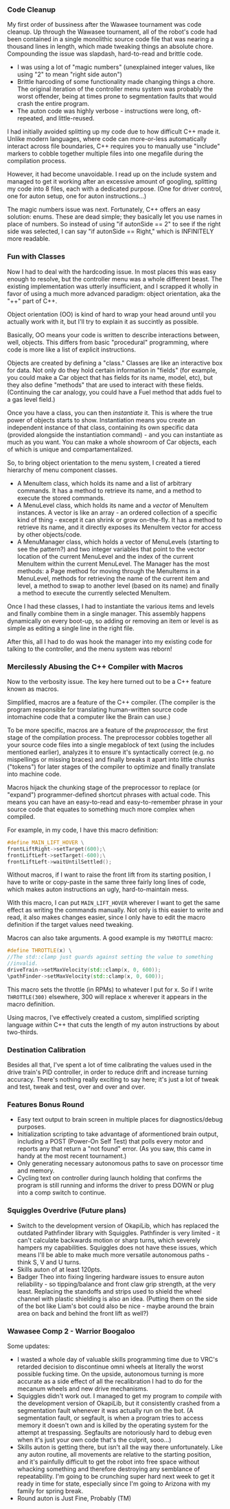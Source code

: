 ### Code Cleanup
My first order of bussiness after the Wawasee tournament was code cleanup. Up through the Wawasee tournament, all of the robot's code had been contained in a single monolithic source code file that was nearing a thousand lines in length, which made tweaking things an absolute chore. Compounding the issue was slapdash, hard-to-read and brittle code. 
- I was using a lot of "magic numbers" (unexplained integer values, like using "2" to mean "right side auton") 
- Brittle harcoding of some functionality made changing things a chore. The original iteration of the controller menu system was probably the worst offender, being at times prone to segmentation faults that would crash the entire program.
- The auton code was highly verbose - instructions were long, oft-repeated, and little-reused.

I had initially avoided splitting up my code due to how difficult C++ made it. Unlike modern languages, where code can more-or-less automatically interact across file boundaries, C++ requires you to manually use "include" markers to cobble together multiple files into one megafile during the compilation process.

However, it had become unavoidable. I read up on the include system and managed to get it working after an excessive amount of googling, splitting my code into 8 files, each with a dedicated purpose. (One for driver control, one for auton setup, one for auton instructions...)

The magic numbers issue was next. Fortunately, C++ offers an easy solution: enums. These are dead simple; they basically let you use names in place of numbers. So instead of using "if autonSide == 2" to see if the right side was selected, I can say "if autonSide == Right," which is INFINITELY more readable.

### Fun with Classes
Now I had to deal with the hardcoding issue. In most places this was easy enough to resolve, but the controller menu was a whole different beast. The existing implementation was utterly insufficient, and I scrapped it wholly in favor of using a much more advanced paradigm: object orientation, aka the "++" part of C++.

Object orientation (OO) is kind of hard to wrap your head around until you actually work with it, but I'll try to explain it as succintly as possible.

Basically, OO means your code is written to describe interactions between, well, objects. This differs from basic "procedural" programming, where code is more like a list of explicit instructions.

Objects are created by defining a "class." Classes are like an interactive box for data. Not only do they hold certain information in "fields" (for example, you could make a Car object that has fields for its name, model, etc), but they also define "methods" that are used to interact with these fields. (Continuing the car analogy, you could have a Fuel method that adds fuel to a gas level field.) 

Once you have a class, you can then *instantiate* it. This is where the true power of objects starts to show. Instantiation means you create an independent instance of that class, containing its own specific data (provided alongside the instantiation command) - and you can instantiate as much as you want. You can make a whole showroom of Car objects, each of which is unique and compartamentalized.

So, to bring object orientation to the menu system, I created a tiered hierarchy of menu component classes.
- A MenuItem class, which holds its name and a list of arbitrary commands. It has a method to retrieve its name, and a method to execute the stored commands.
- A MenuLevel class, which holds its name and a *vector* of MenuItem instances. A vector is like an array - an ordered collection of a specific kind of thing - except it can shrink or grow on-the-fly. It has a method to retrieve its name, and it directly exposes its MenuItem vector for access by other objects/code.
- A MenuManager class, which holds a vector of MenuLevels (starting to see the pattern?) and two integer variables that point to the vector location of the current MenuLevel and the index of the current MenuItem within the current MenuLevel. The Manager has the most methods: a Page method for moving through the MenuItems in a MenuLevel, methods for retrieving the name of the current item and level, a method to swap to another level (based on its name) and finally a method to execute the currently selected MenuItem.

Once I had these classes, I had to instantiate the various items and levels and finally combine them in a single manager. This assembly happens dynamically on every boot-up, so adding or removing an item or level is as simple as editing a single line in the right file.

After this, all I had to do was hook the manager into my existing code for talking to the controller, and the menu system was reborn!

### Mercilessly Abusing the C++ Compiler with Macros
Now to the verbosity issue. The key here turned out to be a C++ feature known as macros.

Simplified, macros are a feature of the C++ compiler. (The compiler is the program responsible for translating human-written source code intomachine code that a computer like the Brain can use.) 

To be more specific, macros are a feature of the *preprocessor,* the first stage of the compilation process. The preprocessor cobbles together all your source code files into a single megablock of text (using the includes mentioned earlier), analyzes it to ensure it's syntactically correct (e.g. no mispellings or missing braces) and finally breaks it apart into little chunks ("tokens") for later stages of the compiler to optimize and finally translate into machine code.

Macros hijack the chunking stage of the preprocessor to replace (or "expand") programmer-defined shortcut phrases with actual code. This means you can have an easy-to-read and easy-to-remember phrase in your source code that equates to something much more complex when compiled.

For example, in my code, I have this macro definition:
```cpp
#define MAIN_LIFT_HOVER \
frontLiftRight->setTarget(600);\
frontLiftLeft->setTarget(-600);\
frontLiftLeft->waitUntilSettled();
```
Without macros, if I want to raise the front lift from its starting position, I have to write or copy-paste in the same three fairly long lines of code, which makes auton instructions an ugly, hard-to-maintain mess.

With this macro, I can put `MAIN_LIFT_HOVER` wherever I want to get the same effect as writing the commands manually. Not only is this easier to write and read, it also makes changes easier, since I only have to edit the macro definition if the target values need tweaking.

Macros can also take arguments. A good example is my `THROTTLE` macro:
```cpp
#define THROTTLE(x) \
//The std::clamp just guards against setting the value to something 
//invalid.
driveTrain->setMaxVelocity(std::clamp(x, 0, 600)); 
\pathFinder->setMaxVelocity(std::clamp(x, 0, 600));
```
This macro sets the throttle (in RPMs) to whatever I put for x. So if I write `THROTTLE(300)` elsewhere, 300 will replace x wherever it appears in the macro definition.

Using macros, I've effectively created a custom, simplified scripting language *within* C++ that cuts the length of my auton instructions by about two-thirds.

### Destination Calibration
Besides all that, I've spent a lot of time calibrating the values used in the drive train's PID controller, in order to reduce drift and increase turning accuracy. There's nothing really exciting to say here; it's just a lot of tweak and test, tweak and test, over and over and over.

### Features Bonus Round 
- Easy text output to brain screen in multiple places for diagnostics/debug purposes.
- Initialization scripting to take advantage of aformentioned brain output, including a POST (Power-On Self Test) that polls every motor and reports any that return a "not found" error. (As you saw, this came in handy at the most recent tournament.)
- Only generating necessary autonomous paths to save on processor time and memory.
- Cycling text on controller during launch holding that confirms the program is still running and informs the driver to press DOWN or plug into a comp switch to continue.

### Squiggles Overdrive (Future plans)
- Switch to the development version of OkapiLib, which has replaced the outdated Pathfinder library with Squiggles. Pathfinder is very limited - it can't calculate backwards motion or sharp turns, which severely hampers my capabilities. Squiggles does not have these issues, which means I'll be able to make much more versatile autonomous paths - think S, V and U turns.
- Skills auton of at least 120pts.
- Badger Theo into fixing lingering hardware issues to ensure auton reliability - so tipping/balance and front claw grip strength, at the very least. Replacing the standoffs and strips used to shield the wheel channel with plastic shielding is also an idea. (Putting them on the side of the bot like Liam's bot could also be nice - maybe around the brain area on back and behind the front lift as well?)

### Wawasee Comp 2 - Warrior Boogaloo
Some updates:
- I wasted a whole day of valuable skills programming time due to VRC's retarded decision to discontinue omni wheels at literally the worst possible fucking time. On the upside, autonomous turning is more accurate as a side effect of all the recalibration I had to do for the mecanum wheels and new drive mechanisms.
- Squiggles didn't work out. I managed to get my program to *compile* with the development version of OkapiLib, but it consistently crashed from a segmentation fault whenever it was actually run on the bot. (A segmentation fault, or segfault, is when a program tries to access memory it doesn't own and is killed by the operating system for the attempt at trespassing. Segfaults are notoriously hard to debug even when it's just your own code that's the culprit, sooo...)
- Skills auton is getting there, but isn't all the way there unfortunately. Like any auton routine, all movements are relative to the starting position, and it's painfully difficult to get the robot into free space without whacking something and therefore destroying any semblance of repeatability. I'm going to be crunching super hard next week to get it ready in time for state, especially since I'm going to Arizona with my family for spring break.
- Round auton is Just Fine, Probably (TM)
